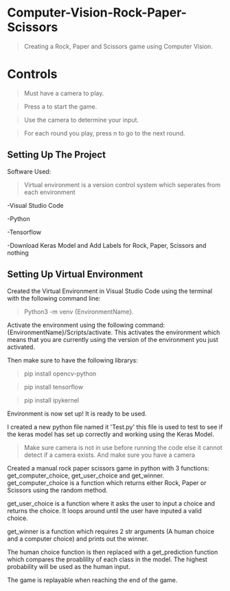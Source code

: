 # Computer-Vision-Rock-Paper-Scissors

>Creating a Rock, Paper and Scissors game using Computer Vision.

# Controls

>Must have a camera to play.

>Press a to start the game.

>Use the camera to determine your input.

>For each round you play, press n to go to the next round.

## Setting Up The Project

Software Used:

>Virtual environment is a version control system which seperates from each environment

-Visual Studio Code

-Python

-Tensorflow

-Download Keras Model and Add Labels for Rock, Paper, Scissors and nothing

## Setting Up Virtual Environment

Created the Virtual Environment in Visual Studio Code using the terminal with the following command line:
>Python3 -m venv {EnvironmentName}.

Activate the environment using the following command: {EnvironmentName}/Scripts/activate. This activates the environment which means that you are currently using the version of the environment you just activated.

Then make sure to have the following librarys: 

>pip install opencv-python
  
>pip install tensorflow
  
>pip install ipykernel
  
Environment is now set up! It is ready to be used.

I created a new python file named it 'Test.py' this file is used to test to see if the keras model has set up correctly and working using the Keras Model. 

>Make sure camera is not in use before running the code else it cannot detect if a camera exists. And make sure you have a camera


Created a manual rock paper scissors game in python with 3 functions: get_computer_choice, get_user_choice and get_winner.
get_computer_choice is a function which returns either Rock, Paper or Scissors using the random method.


get_user_choice is a function where it asks the user to input a choice and returns the choice. It loops around until the user have inputed a valid choice.

get_winner is a function which requires 2 str arguments (A human choice and a computer choice) and prints out the winner.

The human choice function is then replaced with a get_prediction function which compares the proablility of each class in the model. The highest probability will be used as the human input.

The game is replayable when reaching the end of the game.

